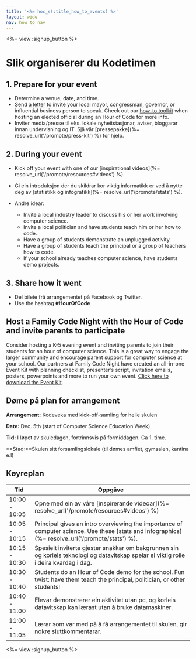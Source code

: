 ```yaml
---
title: '<%= hoc_s(:title_how_to_events) %>'
layout: wide
nav: how_to_nav
---
```

<%= view :signup_button %>

# Slik organiserer du Kodetimen

## 1. Prepare for your event

- Determine a venue, date, and time.
- Send [a letter](https://docs.google.com/a/code.org/document/d/1eP41sKW7y0qq_JvkRIgZK8dWYICaGRZ4CCDETXa78wY/edit) to invite your local mayor, congressman, governor, or influential business person to speak. Check out our [how-to toolkit](%=resolve_url('/files/elected-official.pdf')%) when hosting an elected official during an Hour of Code for more info.
- Inviter media/presse til eks. lokale nyheitstasjonar, aviser, bloggarar innan undervisning og IT. Sjå vår [pressepakke](%= resolve_url('/promote/press-kit') %) for hjelp.

## 2. During your event

- Kick off your event with one of our [inspirational videos](%= resolve_url('/promote/resources#videos') %).
- Gi ein introduksjon der du skildrar kor viktig informatikk er ved å nytte deg av [statistikk og infografikk](%= resolve_url('/promote/stats') %).   
      
    
- Andre idear: 
    - Invite a local industry leader to discuss his or her work involving computer science.
    - Invite a local politician and have students teach him or her how to code.
    - Have a group of students demonstrate an unplugged activity.
    - Have a group of students teach the principal or a group of teachers how to code.
    - If your school already teaches computer science, have students demo projects.

## 3. Share how it went

- Del bilete frå arrangementet på Facebook og Twitter. 
- Use the hashtag **#HourOfCode**

## Host a Family Code Night with the Hour of Code and invite parents to participate

Consider hosting a K-5 evening event and inviting parents to join their students for an hour of computer science. This is a great way to engage the larger community and encourage parent support for computer science at your school. Our partners at Family Code Night have created an all-in-one Event Kit with planning checklist, presenter’s script, invitation emails, posters, powerpoints and more to run your own event. [Click here to download the Event Kit](http://www.familycodenight.org/DownloadCodeDotOrg.html).

## Døme på plan for arrangement

**Arrangement:** Kodeveka med kick-off-samling for heile skulen

**Date:** Dec. 5th (start of Computer Science Education Week)

**Tid:** I løpet av skuledagen, fortrinnsvis på formiddagen. Ca 1. time.

**Stad:**Skulen sitt forsamlingslokale (til dømes amfiet, gymsalen, kantina e.l)   
  


## Køyreplan

| Tid           | Oppgåve                                                                                                                                          |
| ------------- | ------------------------------------------------------------------------------------------------------------------------------------------------ |
| 10:00 - 10:05 | Opne med ein av våre [inspirerande videoar](%= resolve_url('/promote/resources#videos') %)                                                       |
| 10:05 - 10:15 | Principal gives an intro overviewing the importance of computer science. Use these [stats and infographics](%= resolve_url('/promote/stats') %). |
| 10:15 - 10:30 | Spesielt inviterte gjester snakkar om bakgrunnen sin og korleis teknologi og datavitskap spelar ei viktig rolle i deira kvardag i dag.           |
| 10:30 - 10:40 | Students do an Hour of Code demo for the school. Fun twist: have them teach the principal, politician, or other students!                        |
| 10:40 - 11:00 | Elevar demonstrerer ein aktivitet utan pc, og korleis datavitskap kan lærast utan å bruke datamaskiner.                                          |
| 11:00 - 11:05 | Lærar som var med på å få arrangementet til skulen, gir nokre sluttkommentarar.                                                                  |

<%= view :signup_button %>